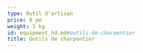 ```yaml
---
type: Outil d'artisan
price: 8 po
weight: 3 kg
id: equipment_hd.md#outils-de-charpentier
title: Outils de charpentier
---
```


